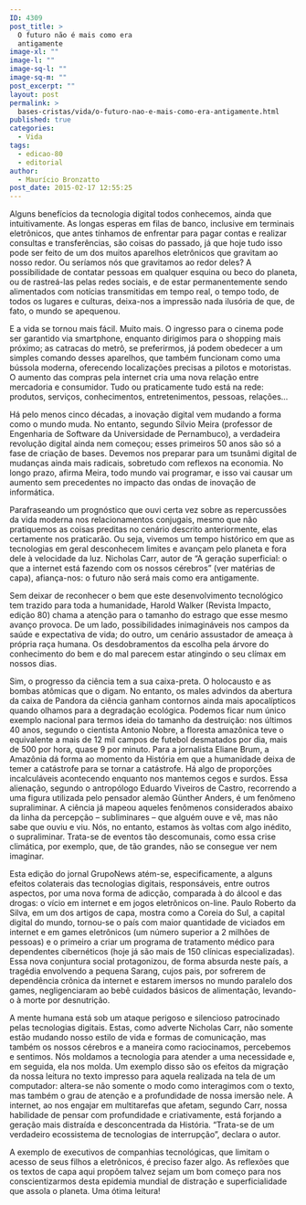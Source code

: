 ```yaml
---
ID: 4309
post_title: >
  O futuro não é mais como era
  antigamente
image-xl: ""
image-l: ""
image-sq-l: ""
image-sq-m: ""
post_excerpt: ""
layout: post
permalink: >
  bases-cristas/vida/o-futuro-nao-e-mais-como-era-antigamente.html
published: true
categories:
  - Vida
tags:
  - edicao-80
  - editorial
author:
  - Maurício Bronzatto
post_date: 2015-02-17 12:55:25
---
```

Alguns benefícios da tecnologia digital todos conhecemos, ainda que intuitivamente. As longas esperas em filas de banco, inclusive em terminais eletrônicos, que antes tínhamos de enfrentar para pagar contas e realizar consultas e transferências, são coisas do passado, já que hoje tudo isso pode ser feito de um dos muitos aparelhos eletrônicos que gravitam ao nosso redor. Ou seríamos nós que gravitamos ao redor deles? A possibilidade de contatar pessoas em qualquer esquina ou beco do planeta, ou de rastreá-las pelas redes sociais, e de estar permanentemente sendo alimentados com notícias transmitidas em tempo real, o tempo todo, de todos os lugares e culturas, deixa-nos a impressão nada ilusória de que, de fato, o mundo se apequenou.

E a vida se tornou mais fácil. Muito mais. O ingresso para o cinema pode ser garantido via smartphone, enquanto dirigimos para o shopping mais próximo; as catracas do metrô, se preferirmos, já podem obedecer a um simples comando desses aparelhos, que também funcionam como uma bússola moderna, oferecendo localizações precisas a pilotos e motoristas. O aumento das compras pela internet cria uma nova relação entre mercadoria e consumidor. Tudo ou praticamente tudo está na rede: produtos, serviços, conhecimentos, entretenimentos, pessoas, relações...

Há pelo menos cinco décadas, a inovação digital vem mudando a forma como o mundo muda. No entanto, segundo Silvio Meira (professor de Engenharia de Software da Universidade de Pernambuco), a verdadeira revolução digital ainda nem começou; esses primeiros 50 anos são só a fase de criação de bases. Devemos nos preparar para um tsunâmi digital de mudanças ainda mais radicais, sobretudo com reflexos na economia. No longo prazo, afirma Meira, todo mundo vai programar, e isso vai causar um aumento sem precedentes no impacto das ondas de inovação de informática.

Parafraseando um prognóstico que ouvi certa vez sobre as repercussões da vida moderna nos relacionamentos conjugais, mesmo que não pratiquemos as coisas preditas no cenário descrito anteriormente, elas certamente nos praticarão. Ou seja, vivemos um tempo histórico em que as tecnologias em geral desconhecem limites e avançam pelo planeta e fora dele à velocidade da luz. Nicholas Carr, autor de “A geração superficial: o que a internet está fazendo com os nossos cérebros” (ver matérias de capa), afiança-nos: o futuro não será mais como era antigamente.

Sem deixar de reconhecer o bem que este desenvolvimento tecnológico tem trazido para toda a humanidade, Harold Walker (Revista Impacto, edição 80) chama a atenção para o tamanho do estrago que esse mesmo avanço provoca. De um lado, possibilidades inimagináveis nos campos da saúde e expectativa de vida; do outro, um cenário assustador de ameaça à própria raça humana. Os desdobramentos da escolha pela árvore do conhecimento do bem e do mal parecem estar atingindo o seu clímax em nossos dias.

Sim, o progresso da ciência tem a sua caixa-preta. O holocausto e as bombas atômicas que o digam. No entanto, os males advindos da abertura da caixa de Pandora da ciência ganham contornos ainda mais apocalípticos quando olhamos para a degradação ecológica. Podemos ficar num único exemplo nacional para termos ideia do tamanho da destruição: nos últimos 40 anos, segundo o cientista Antonio Nobre, a floresta amazônica teve o equivalente a mais de 12 mil campos de futebol desmatados por dia, mais de 500 por hora, quase 9 por minuto. Para a jornalista Eliane Brum, a Amazônia dá forma ao momento da História em que a humanidade deixa de temer a catástrofe para se tornar a catástrofe. Há algo de proporções incalculáveis acontecendo enquanto nos mantemos cegos e surdos. Essa alienação, segundo o antropólogo Eduardo Viveiros de Castro, recorrendo a uma figura utilizada pelo pensador alemão Günther Anders, é um fenômeno supraliminar. A ciência já mapeou aqueles fenômenos considerados abaixo da linha da percepção – subliminares – que alguém ouve e vê, mas não sabe que ouviu e viu. Nós, no entanto, estamos às voltas com algo inédito, o supraliminar. Trata-se de eventos tão descomunais, como essa crise climática, por exemplo, que, de tão grandes, não se consegue ver nem imaginar.

Esta edição do jornal GrupoNews atém-se, especificamente, a alguns efeitos colaterais das tecnologias digitais, responsáveis, entre outros aspectos, por uma nova forma de adicção, comparada à do álcool e das drogas: o vício em internet e em jogos eletrônicos on-line. Paulo Roberto da Silva, em um dos artigos de capa, mostra como a Coreia do Sul, a capital digital do mundo, tornou-se o país com maior quantidade de viciados em internet e em games eletrônicos (um número superior a 2 milhões de pessoas) e o primeiro a criar um programa de tratamento médico para dependentes cibernéticos (hoje já são mais de 150 clínicas especializadas). Essa nova conjuntura social protagonizou, de forma absurda neste país, a tragédia envolvendo a pequena Sarang, cujos pais, por sofrerem de dependência crônica da internet e estarem imersos no mundo paralelo dos games, negligenciaram ao bebê cuidados básicos de alimentação, levando-o à morte por desnutrição.

A mente humana está sob um ataque perigoso e silencioso patrocinado pelas tecnologias digitais. Estas, como adverte Nicholas Carr, não somente estão mudando nosso estilo de vida e formas de comunicação, mas também os nossos cérebros e a maneira como raciocinamos, percebemos e sentimos. Nós moldamos a tecnologia para atender a uma necessidade e, em seguida, ela nos molda. Um exemplo disso são os efeitos da migração da nossa leitura no texto impresso para aquela realizada na tela de um computador: altera-se não somente o modo como interagimos com o texto, mas também o grau de atenção e a profundidade de nossa imersão nele. A internet, ao nos engajar em multitarefas que afetam, segundo Carr, nossa habilidade de pensar com profundidade e criativamente, está forjando a geração mais distraída e desconcentrada da História. “Trata-se de um verdadeiro ecossistema de tecnologias de interrupção”, declara o autor.

A exemplo de executivos de companhias tecnológicas, que limitam o acesso de seus filhos a eletrônicos, é preciso fazer algo. As reflexões que os textos de capa aqui propõem talvez sejam um bom começo para nos conscientizarmos desta epidemia mundial de distração e superficialidade que assola o planeta. Uma ótima leitura!